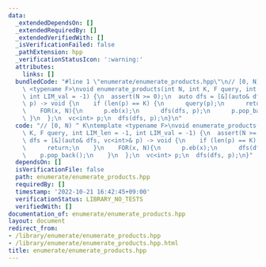 ```yaml
---
data:
  _extendedDependsOn: []
  _extendedRequiredBy: []
  _extendedVerifiedWith: []
  _isVerificationFailed: false
  _pathExtension: hpp
  _verificationStatusIcon: ':warning:'
  attributes:
    links: []
  bundledCode: "#line 1 \"enumerate/enumerate_products.hpp\"\n// [0, N) ^ K\ntemplate\
    \ <typename F>\nvoid enumerate_products(int N, int K, F query, int LIM_len = -1,\
    \ int LIM_val = -1) {\n  assert(N >= 0);\n  auto dfs = [&](auto& dfs, vc<int>&\
    \ p) -> void {\n    if (len(p) == K) {\n      query(p);\n      return;\n    }\n\
    \    FOR(x, N){\n      p.eb(x);\n      dfs(dfs, p);\n      p.pop_back();\n   \
    \ }\n  };\n  vc<int> p;\n  dfs(dfs, p);\n}\n"
  code: "// [0, N) ^ K\ntemplate <typename F>\nvoid enumerate_products(int N, int\
    \ K, F query, int LIM_len = -1, int LIM_val = -1) {\n  assert(N >= 0);\n  auto\
    \ dfs = [&](auto& dfs, vc<int>& p) -> void {\n    if (len(p) == K) {\n      query(p);\n\
    \      return;\n    }\n    FOR(x, N){\n      p.eb(x);\n      dfs(dfs, p);\n  \
    \    p.pop_back();\n    }\n  };\n  vc<int> p;\n  dfs(dfs, p);\n}"
  dependsOn: []
  isVerificationFile: false
  path: enumerate/enumerate_products.hpp
  requiredBy: []
  timestamp: '2022-10-21 16:42:45+09:00'
  verificationStatus: LIBRARY_NO_TESTS
  verifiedWith: []
documentation_of: enumerate/enumerate_products.hpp
layout: document
redirect_from:
- /library/enumerate/enumerate_products.hpp
- /library/enumerate/enumerate_products.hpp.html
title: enumerate/enumerate_products.hpp
---
```

